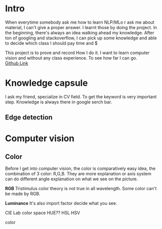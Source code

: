 # Intro
When everytime somebody ask me how to learn NLP/MLo r ask me about material, I can't give a proper answer. I learnt those by doing the project. In the beginning, there's always an idea walking ahead my knowledge. After ton of googling and stackoverflow, I can pick up some knowledge and able to decide which class I should pay time and $

This project is to prove and record How I do it. I want to learn computer vision and without any class experience. To see how far I can go.  
[Github Link](https://github.com/ChesterHsieh/pySteak)

# Knowledge capsule 
I ask my friend, specialize in CV field. To get the keyword is very important step. Knowledge is always there in google serch bar. 
## Edge detection
# Computer vision
## Color
Before I get into computer vision, the color is comparatively easy idea, the combination of 3 color: R,G,B. They are more explanation or axis system can do different angle explanation on what we see on the picture. 

**RGB** Tristimulus color theory is not true in all wavelength. Some color can't be made by RGB.

**Luminance** It's also import factor decide what you see.

CIE Lab color space
HUE??
HSL
HSV

color 
<!--stackedit_data:
eyJoaXN0b3J5IjpbLTQ1NTg0MTMzMSwxNTM5Nzc3MjI2LDEzMT
cyMTgyMDQsMTY0MTI4MzYwMywxODEyNzEyOTcxLC0xODUwMTE4
OTQ1LDUxNDgwMzMzN119
-->